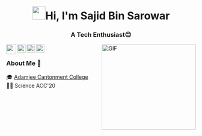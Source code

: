 
<!-- Updating my readme for GitHub-->

<h1 align="center"><img src="https://github.com/nixin72/nixin72/blob/master/wave.gif" height="35px" width="35px">Hi, I'm Sajid Bin Sarowar</h1>
<h3 align="center">A Tech Enthusiast😊</h3>

<a href="https://www.facebook.com/un3ven">
  <img align="left" width="26px" src="https://cdn.jsdelivr.net/npm/simple-icons@v3/icons/facebook.svg" />
</a>
<a href="https://t.me/HuloChan">
  <img align="left" alt="Hulo Telegram" width="22px" src="https://cdn.jsdelivr.net/npm/simple-icons@v3/icons/telegram.svg" />
</a>

<a href="https://www.linkedin.com/in/sajid-bin-sarowar-3634b6215/">
  <img align="left" alt="Hulo's LinkedIN" width="22px" src="https://cdn.jsdelivr.net/npm/simple-icons@v3/icons/linkedin.svg" />
</a>

<a href="https://discordapp.com/users/439385890846932993">
  <img align="left" alt="Hulo Discord" width="22px" src="https://cdn.jsdelivr.net/npm/simple-icons@v3/icons/discord.svg" />
</a>
<p><img align="right" alt="GIF" src="https://i.ibb.co/4Nr84Qt/Zenitsu-visual-Hinokami-Kepputan.png" width="250" height="227" /></p>

</br>

### About Me 🚀
🎓 <a href="http://acc.edu.bd/">Adamjee Cantonment College</a> </br>
👨‍💻 Science ACC'20 </br>
